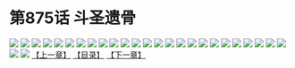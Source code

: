 # 第875话 斗圣遗骨
![](https://mhpic.xiaomingtaiji.net/comic/D/斗破苍穹/第875话F0_296861/1.jpg-zymk.middle.webp)
![](https://mhpic.xiaomingtaiji.net/comic/D/斗破苍穹/第875话F0_296861/2.jpg-zymk.middle.webp)
![](https://mhpic.xiaomingtaiji.net/comic/D/斗破苍穹/第875话F0_296861/3.jpg-zymk.middle.webp)
![](https://mhpic.xiaomingtaiji.net/comic/D/斗破苍穹/第875话F0_296861/4.jpg-zymk.middle.webp)
![](https://mhpic.xiaomingtaiji.net/comic/D/斗破苍穹/第875话F0_296861/5.jpg-zymk.middle.webp)
![](https://mhpic.xiaomingtaiji.net/comic/D/斗破苍穹/第875话F0_296861/6.jpg-zymk.middle.webp)
![](https://mhpic.xiaomingtaiji.net/comic/D/斗破苍穹/第875话F0_296861/7.jpg-zymk.middle.webp)
![](https://mhpic.xiaomingtaiji.net/comic/D/斗破苍穹/第875话F0_296861/8.jpg-zymk.middle.webp)
![](https://mhpic.xiaomingtaiji.net/comic/D/斗破苍穹/第875话F0_296861/9.jpg-zymk.middle.webp)
![](https://mhpic.xiaomingtaiji.net/comic/D/斗破苍穹/第875话F0_296861/10.jpg-zymk.middle.webp)
![](https://mhpic.xiaomingtaiji.net/comic/D/斗破苍穹/第875话F0_296861/11.jpg-zymk.middle.webp)
![](https://mhpic.xiaomingtaiji.net/comic/D/斗破苍穹/第875话F0_296861/12.jpg-zymk.middle.webp)
![](https://mhpic.xiaomingtaiji.net/comic/D/斗破苍穹/第875话F0_296861/13.jpg-zymk.middle.webp)
![](https://mhpic.xiaomingtaiji.net/comic/D/斗破苍穹/第875话F0_296861/14.jpg-zymk.middle.webp)
![](https://mhpic.xiaomingtaiji.net/comic/D/斗破苍穹/第875话F0_296861/15.jpg-zymk.middle.webp)
![](https://mhpic.xiaomingtaiji.net/comic/D/斗破苍穹/第875话F0_296861/16.jpg-zymk.middle.webp)
![](https://mhpic.xiaomingtaiji.net/comic/D/斗破苍穹/第875话F0_296861/17.jpg-zymk.middle.webp)
![](https://mhpic.xiaomingtaiji.net/comic/D/斗破苍穹/第875话F0_296861/18.jpg-zymk.middle.webp)
![](https://mhpic.xiaomingtaiji.net/comic/D/斗破苍穹/第875话F0_296861/19.jpg-zymk.middle.webp)
![](https://mhpic.xiaomingtaiji.net/comic/D/斗破苍穹/第875话F0_296861/20.jpg-zymk.middle.webp)
![](https://mhpic.xiaomingtaiji.net/comic/D/斗破苍穹/第875话F0_296861/21.jpg-zymk.middle.webp)
![](https://mhpic.xiaomingtaiji.net/comic/D/斗破苍穹/第875话F0_296861/22.jpg-zymk.middle.webp)
![](https://mhpic.xiaomingtaiji.net/comic/D/斗破苍穹/第875话F0_296861/23.jpg-zymk.middle.webp)
![](https://mhpic.xiaomingtaiji.net/comic/D/斗破苍穹/第875话F0_296861/24.jpg-zymk.middle.webp)
![](https://mhpic.xiaomingtaiji.net/comic/D/斗破苍穹/第875话F0_296861/25.jpg-zymk.middle.webp)
![](https://mhpic.xiaomingtaiji.net/comic/D/斗破苍穹/第875话F0_296861/26.jpg-zymk.middle.webp)
![](https://mhpic.xiaomingtaiji.net/comic/D/斗破苍穹/第875话F0_296861/27.jpg-zymk.middle.webp)
[【上一章】](./878.md)
[【目录】](./README.md)
[【下一章】](./880.md)
